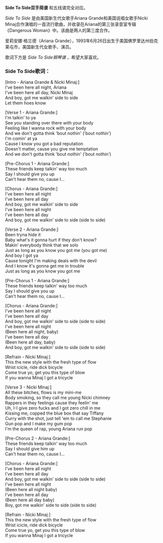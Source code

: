 

**Side To Side双手简谱** 和五线谱完全对应。

_Side To Side_ 是由美国新生代女歌手Ariana Grande和美国说唱女歌手Nicki
Minaj合作演唱的一首流行歌曲，并收录在Ariana的第三张录音室专辑《Dangerous Woman》中。该曲是两人的第三度合作。

爱莉安娜·格兰德（Ariana Grande），1993年6月26日出生于美国佛罗里达州伯克莱屯市，美国新生代女歌手、演员。

歌词下方是 _Side To Side钢琴谱_ ，希望大家喜欢。

### Side To Side歌词：

[Intro - Ariana Grande & Nicki Minaj:]  
I've been here all night, Ariana  
I've been here all day, Nicki Minaj  
And boy, got me walkin' side to side  
Let them hoes know

[Verse 1 - Ariana Grande:]  
I'm talkin' to ya  
See you standing over there with your body  
Feeling like I wanna rock with your body  
And we don't gotta think 'bout nothin' ('bout nothin')  
I'm comin' at ya  
Cause I know you got a bad reputation  
Doesn't matter, cause you give me temptation  
And we don't gotta think 'bout nothin' ('bout nothin')

[Pre-Chorus 1 - Ariana Grande:]  
These friends keep talkin' way too much  
Say I should give you up  
Can't hear them no, cause I...

[Chorus - Ariana Grande:]  
I've been here all night  
I've been here all day  
And boy, got me walkin' side to side  
I've been here all night  
I've been here all day  
And boy, got me walkin' side to side (side to side)

[Verse 2 - Ariana Grande:]  
Been tryna hide it  
Baby what's it gonna hurt if they don't know?  
Makin' everybody think that we solo  
Just as long as you know you got me (you got me)  
And boy I got ya  
Cause tonight I'm making deals with the devil  
And I know it's gonna get me in trouble  
Just as long as you know you got me

[Pre-Chorus 1 - Ariana Grande:]  
These friends keep talkin' way too much  
Say I should give you up  
Can't hear them no, cause I...

[Chorus - Ariana Grande:]  
I've been here all night  
I've been here all day  
And boy, got me walkin' side to side (side to side)  
I've been here all night  
(Been here all night, baby)  
I've been here all day  
(Been here all day, baby)  
And boy, got me walkin' side to side (side to side)

[Refrain - Nicki Minaj:]  
This the new style with the fresh type of flow  
Wrist icicle, ride dick bicycle  
Come true yo, get you this type of blow  
If you wanna Minaj I got a tricycle

[Verse 3 - Nicki Minaj:]  
All these bitches, flows is my mini-me  
Body smoking, so they call me young Nicki chimney  
Rappers in they feelings cause they feelin' me  
Uh, I-I give zero fucks and I got zero chill in me  
Kissing me, copped the blue box that say Tiffany  
Curry with the shot, just tell 'em to call me Stephanie  
Gun pop and I make my gum pop  
I'm the queen of rap, young Ariana run pop

[Pre-Chorus 2 - Ariana Grande:]  
These friends keep talkin' way too much  
Say I should give him up  
Can't hear them no, cause I...

[Chorus - Ariana Grande:]  
I've been here all night  
I've been here all day  
And boy, got me walkin' side to side (side to side)  
I've been here all night  
(Been here all night baby)  
I've been here all day  
(Been here all day baby)  
Boy, got me walkin' side to side (side to side)

[Refrain - Nicki Minaj:]  
This the new style with the fresh type of flow  
Wrist icicle, ride dick bicycle  
Come true yo, get you this type of blow  
If you wanna Minaj I got a tricycle

